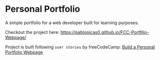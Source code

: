 # Personal Portfolio

A simple portfolio for a web developer built for learning purposes.

Checkout the project here: https://pablopicas0.github.io/FCC-Portfilio-Webpage/

Project is built following `user stories` by freeCodeCamp: [Build a Personal Portfolio Webpage](https://www.freecodecamp.org/learn/responsive-web-design/responsive-web-design-projects/build-a-personal-portfolio-webpage)
